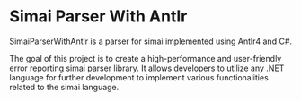 # Simai Parser With Antlr

SimaiParserWithAntlr is a parser for simai implemented using Antlr4 and C#.

The goal of this project is to create a high-performance and user-friendly error reporting simai parser library. It allows developers to utilize any .NET language for further development to implement various functionalities related to the simai language.
